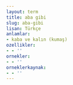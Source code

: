```yaml
---
layout: term
title: aba gibi
slug: aba-gibi
lisan: Türkçe
anlamlar:
- kaba ve kalın (kumaş)
ozellikler:
- - ''
ornekler:
- - ''
orneklerkaynak:
- - ''
---
```

